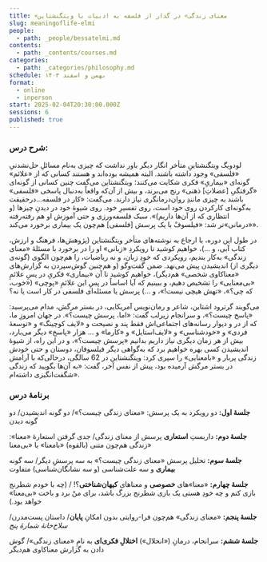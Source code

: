 ```yaml
---
title: «معنای زندگی» در گذار از فلسفه به ادبیات با ویتگنشتاین
slug: meaningoflife-elmi
people:
  - path: _people/bessatelmi.md
contents:
  - path: _contents/courses.md
categories:
  - path: _categories/philosophy.md
schedule: بهمن و اسفند ۱۴۰۳
format:
  - online
  - inperson
start: 2025-02-04T20:30:00.000Z
sessions: 6
published: true
---
```


### شرح درس:

لودویگ ویتگنشتاینِ متأخر انگار دیگر باور نداشت که چیزی به‌نام مسائلِ حل‌نشدنیِ «فلسفی» وجود داشته باشند. البته همیشه بوده‌اند و هستند کسانی که از «علائم» گونه‌ای «بیماریِ» فکری شکایت می‌کنند؛ ویتگنشتاین می‌گفت چنین کسانی از گونه‌ای «گرفتگیِ [عضلاتِ] ذهنی» رنج می‌برند، و بیش از آن‌که واقعاً به‌دنبال پاسخی «فلسفی» باشند به چیزی مانندِ روان‌درمانگری نیاز دارند. می‌گفت: «کار در فلسفه...درحقیقت به‌گو‌نه‌ای کارکردن روی خود است، روی تفسیرِ خود. روی شیوۀ خود در دیدنِ چیزها (و انتظاری که از آن‌ها داریم)». سبک فلسفه‌ورزی و حتی آموزش او هم رفته‌رفته «درمانی»تر شد: «فیلسوفْ با یک پرسش [فلسفی] هم‌چون یک بیماری برخورد می‌کند». 

در طول این دوره‌، با ارجاع به نوشته‌های متأخر ویتگنشتاین (پژوهش‌ها، فرهنگ و ارزش، کتاب آبی، و ...)، خواهیم کوشید تا رویکردِ «زبانی» او را در برخورد با مسئلۀ «معنای زندگی» به‌کار بندیم، رویکردی که خودِ زبان، و نه ریاضیات، را هم‌چون الگوی (گونه‌ی دیگری از) اندیشیدن پیش می‌نهد. ضمن گفت‌وگو (و هم‌چنین گوش‌سپردن به گزارش‌های «معناکاوی شخصی» هم‌دیگر)، خواهیم کوشید تا آن «بیماری» فکریِ در پسِ‌ علائمِ «بی‌معنایی» را تشخیص دهیم، و ببینیم که آیا اساساً در پسِ این علائمِ «پوچی» («خوب، که چی؟»، «تهش هیچی نیست!»، و ...) پرسش یا مسئله‌ای فلسفی در کار است یا نه؟ 

می‌گویند گرترود اشتاین، شاعر و رمان‌نویس آمریکایی، در بستر مرگش، مدام می‌پرسید: «پاسخ چیست؟»، و سرانجام زیرلب گفت: «اما، پرسش چیست؟». در جهان امروزِ ما، که از در و دیوار رسانه‌ها‌ی اجتماعی‌اش فقط پند و نصیحت و «لایف کوچینگ» و «توسعۀ فردی» و «خودشناسی» و «لایف‌استایل» و «کارما» و ... هزار «پاسخ» دیگر می‌بارد، بیش از هر زمان دیگری نیاز داریم بدانیم «پرسش چیست؟»، و در این راه، از شیوۀ اندیشیدن کسی بهره خواهیم برد که به‌گواهی دیگر فیلسوفان، دوستان و حتی خودش زندگی پربار و «بامعنایی» را سپری کرد: ویتگنشتاین در 62 سالگی، درحالی‌که با آرامش در بستر مرگش آرمیده بود، پیش از نفس آخر، گفت: «به آن‌ها بگویید که زندگی شگفت‌انگیزی داشته‌ام».

### برنامهٔ درس

**جلسهٔ اول:** دو رویکرد به یک پرسش: «معنای زندگی چیست؟»/ دو گونه اندیشیدن/ دو گونه دیدن

**جلسهٔ دوم:** داربستِ **استعاری** پرسش از معنای زندگی/ جدی گرفتن استعارهٔ «معنا»: زندگی هم‌چون متنی (بالقوه) «بامعنا» یا «بی‌معنا» 

**جلسهٔ سوم:**  تحلیل پرسش «معنای زندگی چیست؟» به سه پرسشِ دیگر/ سه گونه **بیماری** و سه علت‌شناسی (و سه نشانگان‌شناسی) متفاوت

**جلسهٔ چهارم:** «معنا»های **خصوصی** و معناهای **کیهان‌شناختی**؟! / (چه با خودم شطرنج بازی کنم و چه خودِ هستی یک بازی شطرنج بزرگ باشد، برای منْ برد و باخت «بی‌معنا» خواهد بود.) 

**جلسهٔ پنجم:** «معنای زندگی» هم‌چون فرا-روایتی بدون امکانِ **پایان**/ داستان پست‌مدرن/ _سلاخ‌خانهٔ شمارهٔ پنج_ 

**جلسهٔ ششم:** سرانجام، درمانِ («انحلال») **اختلالِ فکری‌ای** به نامِ «معنای زندگی»/ گوش دادن به گزارش معناکاوی هم‌دیگر

